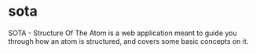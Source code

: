 # sota
SOTA - Structure Of The Atom is a web application meant to guide you through how an atom is structured, and covers some basic concepts on it.
